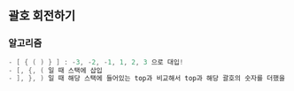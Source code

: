 ## 괄호 회전하기

### 알고리즘
```c++
- [ { ( ) } ] : -3, -2, -1, 1, 2, 3 으로 대입!
- [, {, ( 일 때 스택에 삽입
- ], }, ) 일 때 해당 스택에 들어있는 top과 비교해서 top과 해당 괄호의 숫자를 더했을 때 0이 아니라면 올바르지 않은 괄호 문자열!
```
